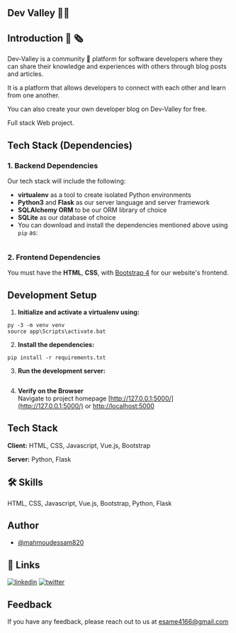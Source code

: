 ## Dev Valley 👨‍💻

## Introduction 📰 🗞

Dev-Valley is a community 🌱 platform for software developers where they can share their knowledge and experiences with others through blog posts and articles.

It is a platform that allows developers to connect with each other and learn from one another.

You can also create your own developer blog on Dev-Valley for free.

Full stack Web project.

## Tech Stack (Dependencies)

### 1. Backend Dependencies

Our tech stack will include the following:

- **virtualenv** as a tool to create isolated Python environments
- **Python3** and **Flask** as our server language and server framework
- **SQLAlchemy ORM** to be our ORM library of choice
- **SQLite** as our database of choice
- You can download and install the dependencies mentioned above using `pip` as:

```

```

### 2. Frontend Dependencies

You must have the **HTML**, **CSS**, with [Bootstrap 4](https://getbootstrap.com/) for our website's frontend.

## Development Setup

1. **Initialize and activate a virtualenv using:**

```
py -3 -m venv venv
source app\Scripts\activate.bat
```

2. **Install the dependencies:**

```
pip install -r requirements.txt
```

3. **Run the development server:**

```

```

4. **Verify on the Browser**<br>
   Navigate to project homepage [http://127.0.0.1:5000/](http://127.0.0.1:5000/) or [http://localhost:5000](http://localhost:5000)

## Tech Stack

**Client:** HTML, CSS, Javascript, Vue.js, Bootstrap

**Server:** Python, Flask

## 🛠 Skills

HTML, CSS, Javascript, Vue.js, Bootstrap, Python, Flask

## Author

- [@mahmoudessam820](https://github.com/mahmoudessam820)

## 🔗 Links

[![linkedin](https://img.shields.io/badge/linkedin-0A66C2?style=for-the-badge&logo=linkedin&logoColor=white)](https://www.linkedin.com/in/mahmoud-el-kariouny-822719149/)
[![twitter](https://img.shields.io/badge/twitter-1DA1F2?style=for-the-badge&logo=twitter&logoColor=white)](https://twitter.com/Mahmoud42275)

## Feedback

If you have any feedback, please reach out to us at esame4166@gmail.com
